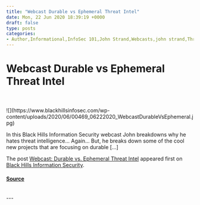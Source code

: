 ```yaml
---
title: "Webcast Durable vs Ephemeral Threat Intel"
date: Mon, 22 Jun 2020 18:39:19 +0000
draft: false
type: posts
categories: 
- Author,Informational,InfoSec 101,John Strand,Webcasts,john strand,Threat Intelligence
---
```

# Webcast Durable vs Ephemeral Threat Intel

<br/>

<br/>
![](https://www.blackhillsinfosec.com/wp-content/uploads/2020/06/00469_06222020_WebcastDurableVsEphemeral.jpg)

In this Black Hills Information Security webcast John breakdowns why he hates threat intelligence… Again… But, he breaks down some of the cool new projects that are focusing on durable \[…\]

The post [Webcast: Durable vs. Ephemeral Threat Intel](https://www.blackhillsinfosec.com/webcast-durable-vs-ephemeral-threat-intel/) appeared first on [Black Hills Information Security](https://www.blackhillsinfosec.com).

#### [Source](https://www.blackhillsinfosec.com/webcast-durable-vs-ephemeral-threat-intel/)

<br/>
---
